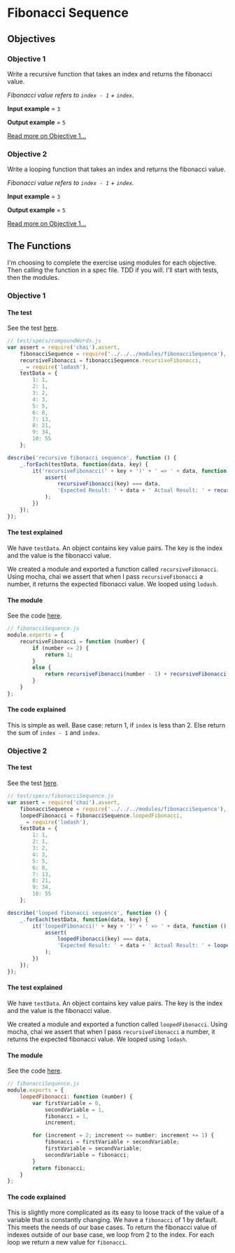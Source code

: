 # Fibonacci Sequence
## Objectives
### Objective 1
Write a recursive function that takes an index and returns the fibonacci value.

*Fibonacci value refers to `index - 1` + `index`.*

**Input example** = `3`

**Output example** = `5`

[Read more on Objective 1...](#Objective-1)

### Objective 2 
Write a looping function that takes an index and returns the fibonacci value.

*Fibonacci value refers to `index - 1` + `index`.*

**Input example** = `3`

**Output example** = `5`

[Read more on Objective 1...](#Objective-1)

## The Functions
I'm choosing to complete the exercise using modules for each objective. Then calling the function in a spec file. TDD if you will. I'll start with tests, then the modules.

### <div id="Objective-1">Objective 1</div>
#### The test
See the test [here](../../javascript/test/specs/modules/fibonacciSequence.js).

```js
// test/specs/compoundWords.js
var assert = require('chai').assert,
    fibonacciSequence = require('../../../modules/fibonacciSequence'),
    recursiveFibonacci = fibonacciSequence.recursiveFibonacci,
    _ = require('lodash'),
    testData = {
        1: 1,
        2: 1,
        3: 2,
        4: 3,
        5: 5,
        6: 8,
        7: 13,
        8: 21,
        9: 34,
        10: 55
    };

describe('recursive fibonacci sequence', function () {
    _.forEach(testData, function(data, key) {
        it('recursiveFibonacci(' + key + ')' + ' => ' + data, function () {
            assert(
                recursiveFibonacci(key) === data,
                'Expected Result: ' + data + ' Actual Result: ' + recursiveFibonacci(key)
            );
        })
    });
});
```
#### The test explained
We have `testData`. An object contains key value pairs. The key is the index and the value is the fibonacci value.

We created a module and exported a function called `recursiveFibonacci`. Using mocha, chai we assert that when I pass `recursiveFibonacci` a number, it returns the expected fibonacci value. We looped using `lodash`.

#### The module
See the code [here](../../javascript/modules/fibonacciSequence.js).

```js
// fibonacciSequence.js
module.exports = {
    recursiveFibonacci = function (number) {
        if (number <= 2) {
            return 1;
        }
        else {
            return recursiveFibonacci(number - 1) + recursiveFibonacci(number - 2);
        }
    }
};
```
#### The code explained
This is simple as well. Base case: return 1, if `index` is less than 2. Else return the sum of `index - 1` and `index`.

### <div id="Objective-2">Objective 2</div>
#### The test
See the test [here](../../javascript/test/specs/modules/fibonacciSequence.js).

```js
// test/specs/fibonacciSequence.js
var assert = require('chai').assert,
    fibonacciSequence = require('../../../modules/fibonacciSequence'),
    loopedFibonacci = fibonacciSequence.loopedFibonacci,
    _ = require('lodash'),
    testData = {
        1: 1,
        2: 1,
        3: 2,
        4: 3,
        5: 5,
        6: 8,
        7: 13,
        8: 21,
        9: 34,
        10: 55
    };

describe('looped fibonacci sequence', function () {
    _.forEach(testData, function(data, key) {
        it('loopedFibonacci(' + key + ')' + ' => ' + data, function () {
            assert(
                loopedFibonacci(key) === data,
                'Expected Result: ' + data + ' Actual Result: ' + loopedFibonacci(key)
            );
        })
    });
});
```
#### The test explained
We have `testData`. An object contains key value pairs. The key is the index and the value is the fibonacci value.

We created a module and exported a function called `loopedFibonacci`. Using mocha, chai we assert that when I pass `recursiveFibonacci` a number, it returns the expected fibonacci value. We looped using `lodash`.

#### The module
See the code [here](../../javascript/modules/fibonacciSequence.js).

```js
// fibonacciSequence.js
module.exports = {
    loopedFibonacci: function (number) {
        var firstVariable = 0,
            secondVariable = 1,
            fibonacci = 1,
            increment;

        for (increment = 2; increment <= number; increment += 1) {
            fibonacci = firstVariable + secondVariable;
            firstVariable = secondVariable;
            secondVariable = fibonacci;
        }
        return fibonacci;
    }
};
```
#### The code explained
This is slightly more complicated as its easy to loose track of the value of a variable that is constantly changing. We have a `fibonacci` of 1 by default. This meets the needs of our base cases. To return the fibonacci value of indexes outside of our base case, we loop from 2 to the index. For each loop we return a new value for `fibonacci`.

